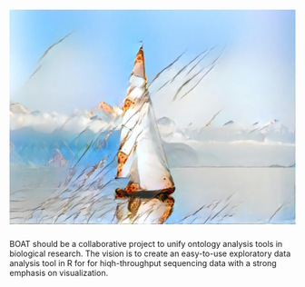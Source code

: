 ![boat](boat_logo.jpg)
================================

BOAT should be a collaborative project to unify ontology analysis tools in biological research. 
The vision is to create an easy-to-use exploratory data analysis tool in R for 
for hiqh-throughput sequencing data with a strong emphasis on visualization.

